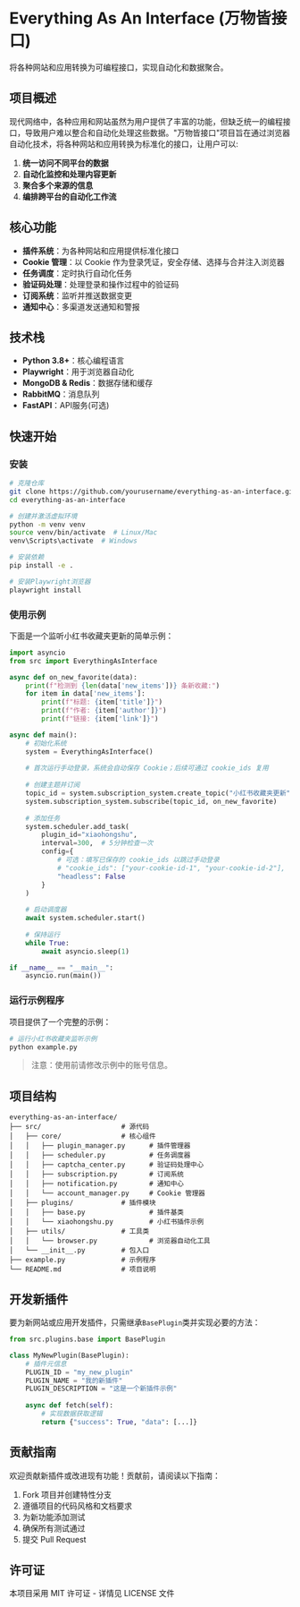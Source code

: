 # Everything As An Interface (万物皆接口)

将各种网站和应用转换为可编程接口，实现自动化和数据聚合。

## 项目概述

现代网络中，各种应用和网站虽然为用户提供了丰富的功能，但缺乏统一的编程接口，导致用户难以整合和自动化处理这些数据。"万物皆接口"项目旨在通过浏览器自动化技术，将各种网站和应用转换为标准化的接口，让用户可以:

1. **统一访问不同平台的数据**
2. **自动化监控和处理内容更新**
3. **聚合多个来源的信息**
4. **编排跨平台的自动化工作流**

## 核心功能

- **插件系统**：为各种网站和应用提供标准化接口
- **Cookie 管理**：以 Cookie 作为登录凭证，安全存储、选择与合并注入浏览器
- **任务调度**：定时执行自动化任务
- **验证码处理**：处理登录和操作过程中的验证码
- **订阅系统**：监听并推送数据变更
- **通知中心**：多渠道发送通知和警报

## 技术栈

- **Python 3.8+**：核心编程语言
- **Playwright**：用于浏览器自动化
- **MongoDB & Redis**：数据存储和缓存
- **RabbitMQ**：消息队列
- **FastAPI**：API服务(可选)

## 快速开始

### 安装

```bash
# 克隆仓库
git clone https://github.com/yourusername/everything-as-an-interface.git
cd everything-as-an-interface

# 创建并激活虚拟环境
python -m venv venv
source venv/bin/activate  # Linux/Mac
venv\Scripts\activate  # Windows

# 安装依赖
pip install -e .

# 安装Playwright浏览器
playwright install
```

### 使用示例

下面是一个监听小红书收藏夹更新的简单示例：

```python
import asyncio
from src import EverythingAsInterface

async def on_new_favorite(data):
    print(f"检测到 {len(data['new_items'])} 条新收藏:")
    for item in data['new_items']:
        print(f"标题: {item['title']}")
        print(f"作者: {item['author']}")
        print(f"链接: {item['link']}")

async def main():
    # 初始化系统
    system = EverythingAsInterface()
    
    # 首次运行手动登录，系统会自动保存 Cookie；后续可通过 cookie_ids 复用
    
    # 创建主题并订阅
    topic_id = system.subscription_system.create_topic("小红书收藏夹更新")
    system.subscription_system.subscribe(topic_id, on_new_favorite)
    
    # 添加任务
    system.scheduler.add_task(
        plugin_id="xiaohongshu",
        interval=300,  # 5分钟检查一次
        config={
            # 可选：填写已保存的 cookie_ids 以跳过手动登录
            # "cookie_ids": ["your-cookie-id-1", "your-cookie-id-2"],
            "headless": False
        }
    )
    
    # 启动调度器
    await system.scheduler.start()
    
    # 保持运行
    while True:
        await asyncio.sleep(1)

if __name__ == "__main__":
    asyncio.run(main())
```

### 运行示例程序

项目提供了一个完整的示例：

```bash
# 运行小红书收藏夹监听示例
python example.py
```

> 注意：使用前请修改示例中的账号信息。

## 项目结构

```
everything-as-an-interface/
├── src/                    # 源代码
│   ├── core/               # 核心组件
│   │   ├── plugin_manager.py      # 插件管理器
│   │   ├── scheduler.py           # 任务调度器
│   │   ├── captcha_center.py      # 验证码处理中心
│   │   ├── subscription.py        # 订阅系统
│   │   ├── notification.py        # 通知中心
│   │   └── account_manager.py     # Cookie 管理器
│   ├── plugins/            # 插件模块
│   │   ├── base.py                # 插件基类
│   │   └── xiaohongshu.py         # 小红书插件示例
│   ├── utils/              # 工具类
│   │   └── browser.py             # 浏览器自动化工具
│   └── __init__.py         # 包入口
├── example.py              # 示例程序
└── README.md               # 项目说明
```

## 开发新插件

要为新网站或应用开发插件，只需继承`BasePlugin`类并实现必要的方法：

```python
from src.plugins.base import BasePlugin

class MyNewPlugin(BasePlugin):
    # 插件元信息
    PLUGIN_ID = "my_new_plugin"
    PLUGIN_NAME = "我的新插件"
    PLUGIN_DESCRIPTION = "这是一个新插件示例"
    
    async def fetch(self):
        # 实现数据获取逻辑
        return {"success": True, "data": [...]}
```

## 贡献指南

欢迎贡献新插件或改进现有功能！贡献前，请阅读以下指南：

1. Fork 项目并创建特性分支
2. 遵循项目的代码风格和文档要求
3. 为新功能添加测试
4. 确保所有测试通过
5. 提交 Pull Request

## 许可证

本项目采用 MIT 许可证 - 详情见 LICENSE 文件 